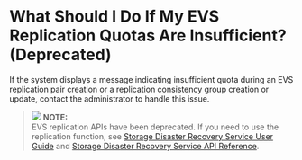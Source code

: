 # What Should I Do If My EVS Replication Quotas Are Insufficient? \(Deprecated\)<a name="evs_faq_0020"></a>

If the system displays a message indicating insufficient quota during an EVS replication pair creation or a replication consistency group creation or update, contact the administrator to handle this issue.

>![](/images/icon-note.gif) **NOTE:**   
>EVS replication APIs have been deprecated. If you need to use the replication function, see  [Storage Disaster Recovery Service User Guide](https://docs.otc.t-systems.com/en-us/usermanual/sdrs/en-us_topic_0125068221.html)  and  [Storage Disaster Recovery Service API Reference](https://docs.otc.t-systems.com/en-us/api/sdrs/en-us_topic_0108184470.html).  

